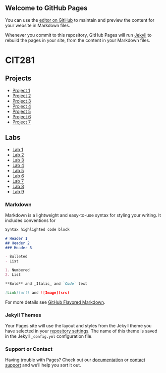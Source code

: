 ## Welcome to GitHub Pages

You can use the [editor on GitHub](https://github.com/dguardi3/CIT-Minor-Page/edit/main/README.md) to maintain and preview the content for your website in Markdown files.

Whenever you commit to this repository, GitHub Pages will run [Jekyll](https://jekyllrb.com/) to rebuild the pages in your site, from the content in your Markdown files.

# **CIT281**

## **Projects**
- [Project 1](https://dguardi3.github.io/cit281-p1)
- [Project 2](https://dguardi3.github.io/cit281-p1)
- [Project 3](https://dguardi3.github.io/cit281-p1)
- [Project 4](https://dguardi3.github.io/cit281-p1)
- [Project 5](https://dguardi3.github.io/cit281-p1)
- [Project 6](https://dguardi3.github.io/cit281-p1)
- [Project 7](https://dguardi3.github.io/cit281-p1)

## **Labs**
- [Lab 1](https://dguardi3.github.io/cit281-p1)
- [Lab 2](https://dguardi3.github.io/cit281-p1)
- [Lab 3](https://dguardi3.github.io/cit281-p1)
- [Lab 4](https://dguardi3.github.io/cit281-p1)
- [Lab 5](https://dguardi3.github.io/cit281-p1)
- [Lab 6](https://dguardi3.github.io/cit281-p1)
- [Lab 7](https://dguardi3.github.io/cit281-p1)
- [Lab 8](https://dguardi3.github.io/cit281-p1)
- [Lab 9](https://dguardi3.github.io/cit281-p1)

### Markdown

Markdown is a lightweight and easy-to-use syntax for styling your writing. It includes conventions for

```markdown
Syntax highlighted code block

# Header 1
## Header 2
### Header 3

- Bulleted
- List

1. Numbered
2. List

**Bold** and _Italic_ and `Code` text

[Link](url) and ![Image](src)
```

For more details see [GitHub Flavored Markdown](https://guides.github.com/features/mastering-markdown/).

### Jekyll Themes

Your Pages site will use the layout and styles from the Jekyll theme you have selected in your [repository settings](https://github.com/dguardi3/CIT-Minor-Page/settings/pages). The name of this theme is saved in the Jekyll `_config.yml` configuration file.

### Support or Contact

Having trouble with Pages? Check out our [documentation](https://docs.github.com/categories/github-pages-basics/) or [contact support](https://support.github.com/contact) and we’ll help you sort it out.

